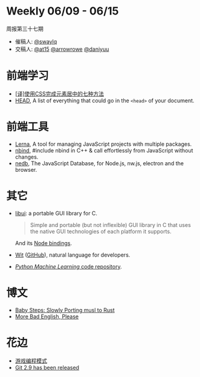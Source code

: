# Weekly 06/09 - 06/15

周报第三十七期

- 催稿人:
  [@swaylq][swaylq]
- 交稿人:
  [@at15][at15]
  [@arrowrowe][mie]
  [@daniyuu][daniyuu]

[at15]: https://github.com/at15
[mie]: https://github.com/arrowrowe
[daniyuu]: https://github.com/daniyuu
[swaylq]: https://github.com/swaylq

# 前端学习

- [[译]使用CSS完成元素居中的七种方法](http://www.zcfy.cc/article/439)
- [HEAD](https://github.com/joshbuchea/HEAD), A list of everything that could go in the `<head>` of your document.

# 前端工具

- [Lerna](https://github.com/lerna/lerna), A tool for managing JavaScript projects with multiple packages.
- [nbind](https://github.com/charto/nbind), #include nbind in C++ & call effortlessly from JavaScript without changes.
- [nedb](https://github.com/louischatriot/nedb), The JavaScript Database, for Node.js, nw.js, electron and the browser.

# 其它

- [libui](https://github.com/andlabs/libui): a portable GUI library for C.
  > Simple and portable (but not inflexible) GUI library in C that uses the native GUI technologies of each platform it supports.

  And its [Node bindings](https://github.com/parro-it/libui-node).
- [Wit](https://wit.ai/) ([GitHub](https://github.com/wit-ai)), natural language for developers.
- [_Python Machine Learning_ code repository](https://github.com/rasbt/python-machine-learning-book).

# 博文

- [Baby Steps: Slowly Porting musl to Rust](http://blog.adamperry.me/rust/2016/06/11/baby-steps-porting-musl-to-rust/)
- [More Bad English, Please](http://ostatic.com/blog/more-bad-english-please)

# 花边

- [游戏编程模式](http://tkchushbm.github.io/Game-Programming-Patterns-CN/)
- [Git 2.9 has been released](https://github.com/blog/2188-git-2-9-has-been-released)

